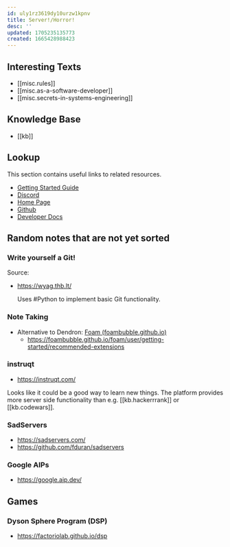 ```yaml
---
id: uly1rz3619dy10urzw1kpnv
title: Server!/Horror!
desc: ''
updated: 1705235135773
created: 1665428988423
---
```


## Interesting Texts

* [[misc.rules]]
* [[misc.as-a-software-developer]]
* [[misc.secrets-in-systems-engineering]]

## Knowledge Base

* [[kb]]

## Lookup

This section contains useful links to related resources.

* [Getting Started Guide](https://link.dendron.so/6b25)
* [Discord](https://link.dendron.so/6b23)
* [Home Page](https://wiki.dendron.so/)
* [Github](https://link.dendron.so/6b24)
* [Developer Docs](https://docs.dendron.so/)

## Random notes that are not yet sorted

### Write yourself a Git!

Source:

  * https://wyag.thb.lt/

    Uses #Python to implement basic Git functionality.

### Note Taking

* Alternative to Dendron: [Foam (foambubble.github.io)](https://foambubble.github.io/foam)
  * https://foambubble.github.io/foam/user/getting-started/recommended-extensions

### instruqt

* https://instruqt.com/

Looks like it could be a good way to learn new things.
The platform provides more server side functionality than e.g. [[kb.hackerrrank]] or [[kb.codewars]].

### SadServers

* https://sadservers.com/
* https://github.com/fduran/sadservers

### Google AIPs

* https://google.aip.dev/

## Games

### Dyson Sphere Program (DSP)

* https://factoriolab.github.io/dsp
